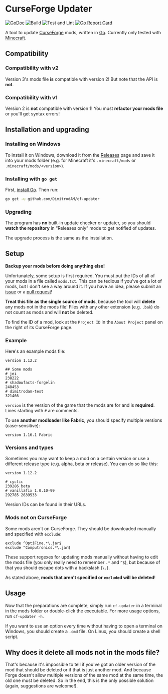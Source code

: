 # CurseForge Updater

[![GoDoc](https://img.shields.io/badge/godoc-reference-blue.svg?style=flat)](https://pkg.go.dev/mod/github.com/DimitrodAM/cf-updater/v3)
![Build](https://github.com/DimitrodAM/cf-updater/workflows/Build/badge.svg)
![Test and Lint](https://github.com/DimitrodAM/cf-updater/workflows/Test%20and%20Lint/badge.svg)
[![Go Report Card](https://goreportcard.com/badge/github.com/DimitrodAM/cf-updater)](https://goreportcard.com/report/github.com/DimitrodAM/cf-updater)

A tool to update [CurseForge](https://www.curseforge.com) mods, written in [Go](https://golang.org). Currently only tested with [Minecraft](https://www.curseforge.com/minecraft/mc-mods).

## Compatibility

### Compatibility with v2

Version 3's mods file **is** compatible with version 2! But note that the API is **not**.

### Compatibility with v1

Version 2 is **not** compatible with version 1! You must **refactor your mods file** or you'll get syntax errors!

## Installation and upgrading

### Installing on Windows

To install it on Windows, download it from the [Releases](https://www.github.com/DimitrodAM/cf-updater/releases) page and save it into your mods folder (e.g. for Minecraft it's `.minecraft/mods` or `.minecraft/mods/<version>`).

### Installing with `go get`

First, [install Go](https://golang.org/doc/install).
Then run:

```sh
go get -u github.com/DimitrodAM/cf-updater
```

### Upgrading

The program has **no** built-in update checker or updater, so you should **watch the repository** in “Releases only” mode to get notified of updates.

The upgrade process is the same as the installation.

## Setup

**Backup your mods before doing anything else!**

Unfortunately, some setup is first required. You must put the IDs of all of your mods in a file called `mods.txt`. This can be tedious if you've got a lot of mods, but I don't see a way around it. If you have an idea, please submit an [issue](https://www.github.com/DimitrodAM/cf-updater/issues) or a [pull request](https://www.github.com/DimitrodAM/cf-updater/pulls)!

**Treat this file as the single source of mods**, because the tool will **delete** any mods not in the mods file! Files with any other extension (e.g. `.bak`) do not count as mods and will **not** be deleted.

To find the ID of a mod, look at the `Project ID` in the `About Project` panel on the right of its CurseForge page.

### Example

Here's an example mods file:

```
version 1.12.2

## Some mods
# jei
238222
# shadowfacts-forgelin
248453
# dimitrodam-test
321466
```

`version` is the version of the game that the mods are for and is **required**. Lines starting with `#` are comments.

To use **another modloader like Fabric**, you should specify multiple versions (case-sensitive):

```
version 1.16.1 Fabric
```

### Versions and types

Sometimes you may want to keep a mod on a certain version or use a different release type (e.g. alpha, beta or release). You can do so like this:

```
version 1.12.2

# cyclic
239286 beta
# vanillafix 1.0.10-99
292785 2639533
```

Version IDs can be found in their URLs.

### Mods not on CurseForge

Some mods aren't on CurseForge. They should be downloaded manually and specified with `exclude`:

```
exclude ^OptiFine.*\.jar$
exclude ^Computronics.*\.jar$
```

These support regexes for updating mods manually without having to edit the mods file (you only really need to remember `.*` and `^$`), but because of that you should escape dots with a backslash (`\.`).

As stated above, **mods that aren't specified or `exclude`d will be deleted**!

## Usage

Now that the preparations are complete, simply run `cf-updater` in a terminal in the mods folder or double-click the executable. For more usage options, run `cf-updater -h`.

If you want to use an option every time without having to open a terminal on Windows, you should create a `.cmd` file. On Linux, you should create a shell script.

## Why does it delete all mods not in the mods file?

That's because it's impossible to tell if you've got an older version of the mod that should be deleted or if that is just another mod. And because Forge doesn't allow multiple versions of the same mod at the same time, the old one must be deleted. So in the end, this is the only possible solution (again, suggestions are welcome!).

